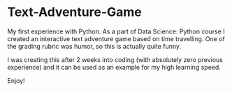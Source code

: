 # Text-Adventure-Game
My first experience with Python.
As a part of Data Science: Python course I created an interactive text adventure game based on time travelling. One of the grading rubric was humor, so this is actually quite funny.

I was creating this after 2 weeks into coding (with absolutely zero previous experience) and it can be used as an example for my high learning speed.

Enjoy!
